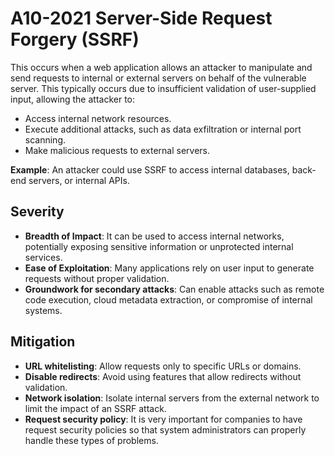 # A10-2021 Server-Side Request Forgery (SSRF)

This occurs when a web application allows an attacker to manipulate and send requests to internal or external servers on behalf of the vulnerable server. This typically occurs due to insufficient validation of user-supplied input, allowing the attacker to:
- Access internal network resources.
- Execute additional attacks, such as data exfiltration or internal port scanning.
- Make malicious requests to external servers.

**Example**: An attacker could use SSRF to access internal databases, back-end servers, or internal APIs.

## Severity
- **Breadth of Impact**: It can be used to access internal networks, potentially exposing sensitive information or unprotected internal services.
- **Ease of Exploitation**: Many applications rely on user input to generate requests without proper validation.
- **Groundwork for secondary attacks**: Can enable attacks such as remote code execution, cloud metadata extraction, or compromise of internal systems.

## Mitigation
- **URL whitelisting**: Allow requests only to specific URLs or domains.
- **Disable redirects**: Avoid using features that allow redirects without validation.
- **Network isolation**: Isolate internal servers from the external network to limit the impact of an SSRF attack.
- **Request security policy**: It is very important for companies to have request security policies so that system administrators can properly handle these types of problems.